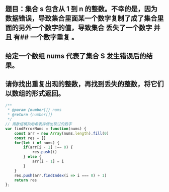 ## 题目：集合 s 包含从 1 到 n 的整数。不幸的是，因为数据错误，导致集合里面某一个数字复制了成了集合里面的另外一个数字的值，导致集合 丢失了一个数字 并且 有## 一个数字重复 。
## 给定一个数组 nums 代表了集合 S 发生错误后的结果。
## 请你找出重复出现的整数，再找到丢失的整数，将它们以数组的形式返回。

```js
/**
 * @param {number[]} nums
 * @return {number[]}
 */
// 用数组模拟哈希表存储出现过的数字
var findErrorNums = function(nums) {
    const arr = new Array(nums.length).fill(0)
    const res = []
    for(let i of nums) {
        if(arr[i - 1] !== 0) {
            res.push(i)
        } else {
            arr[i - 1] = i
        }
    }
    res.push(arr.findIndex(i => i === 0) + 1)
    return res
};
```